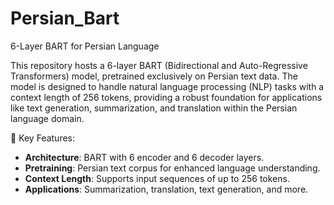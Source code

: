 # Persian_Bart
6-Layer BART for Persian Language

This repository hosts a 6-layer BART (Bidirectional and Auto-Regressive Transformers) model, pretrained exclusively on Persian text data. The model is designed to handle natural language processing (NLP) tasks with a context length of 256 tokens, providing a robust foundation for applications like text generation, summarization, and translation within the Persian language domain.

🧠 Key Features:
- **Architecture**: BART with 6 encoder and 6 decoder layers.
- **Pretraining**: Persian text corpus for enhanced language understanding.
- **Context Length**: Supports input sequences of up to 256 tokens.
- **Applications**: Summarization, translation, text generation, and more.
